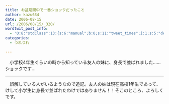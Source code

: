 ```yaml
---
title: お盆期間中で一番ショックだったこと
author: kazu634
date: 2006-08-15
url: /2006/08/15/_320/
wordtwit_post_info:
  - 'O:8:"stdClass":13:{s:6:"manual";b:0;s:11:"tweet_times";i:1;s:5:"delay";i:0;s:7:"enabled";i:1;s:10:"separation";s:2:"60";s:7:"version";s:3:"3.7";s:14:"tweet_template";b:0;s:6:"status";i:2;s:6:"result";a:0:{}s:13:"tweet_counter";i:2;s:13:"tweet_log_ids";a:1:{i:0;i:2489;}s:9:"hash_tags";a:0:{}s:8:"accounts";a:1:{i:0;s:7:"kazu634";}}'
categories:
  - つれづれ

---
```

<div class="section">
<p>
    　小学校4年生ぐらいの時から知っている友人の妹に、身長で並ばれました……ショックです…
</p>
  
<hr />
</p> 
  
<p>
    　誤解している人がいるようなので追記。友人の妹は現在高校1年生であって、けして小学生に身長で並ばれたわけではありません！！そこのところ、よろしくです。
</p>
</div>